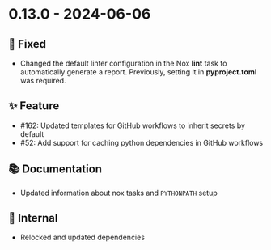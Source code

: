 # 0.13.0 - 2024-06-06

## 🐞 Fixed

* Changed the default linter configuration in the Nox **lint** task to automatically generate a report. Previously, setting it in **pyproject.toml** was required.

## ✨ Feature

* #162: Updated templates for GitHub workflows to inherit secrets by default
* #52: Add support for caching python dependencies in GitHub workflows

## 📚 Documentation
* Updated information about nox tasks and `PYTHONPATH` setup

## 🔩 Internal
* Relocked and updated dependencies